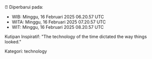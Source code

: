 ⏰ Diperbarui pada:
- WIB: Minggu, 16 Februari 2025 06.20.57 UTC
- WITA: Minggu, 16 Februari 2025 07.20.57 UTC
- WIT: Minggu, 16 Februari 2025 08.20.57 UTC

Kutipan Inspiratif:
"The technology of the time dictated the way things looked."


Kategori: technology

